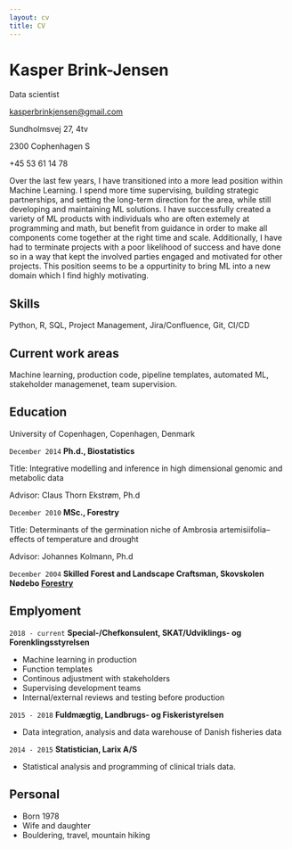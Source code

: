 ```yaml
---
layout: cv
title: CV
---
```

# Kasper Brink-Jensen
Data scientist
<div id="webaddress">
<a href="kasperbrinkjensen@gmail.com">kasperbrinkjensen@gmail.com</a>

Sundholmsvej 27, 4tv

2300 Cophenhagen S

+45 53 61 14 78
</div>


Over the last few years, I have transitioned into a more lead position within Machine Learning. I spend more time supervising, building strategic partnerships, and setting the long-term direction for the area, while still developing and maintaining ML solutions. I have successfully created a variety of ML products with individuals who are often extemely at programming and math, but benefit from guidance in order to make all components come together at the right time and scale. Additionally, I have had to terminate projects with a poor likelihood of success and have done so in a way that kept the involved parties engaged and motivated for other projects. This position seems to be a oppurtinity to bring ML into a new domain which I find highly motivating.

## Skills
Python, R, SQL, Project Management, Jira/Confluence, Git, CI/CD

## Current work areas

Machine learning, production code, pipeline templates, automated ML, stakeholder managemenet, team supervision.

## Education

University of Copenhagen, Copenhagen, Denmark

`December 2014`
__Ph.d., Biostatistics__ 

Title: Integrative modelling and inference in high dimensional genomic and metabolic data

Advisor: Claus Thorn Ekstrøm, Ph.d

`December 2010` 
__MSc., Forestry__ 

Title: Determinants of the germination niche of Ambrosia artemisiifolia–effects
of temperature and drought

Advisor: Johannes Kolmann, Ph.d

`December 2004` 
__Skilled Forest and Landscape Craftsman, Skovskolen Nødebo [Forestry](https://ign.ku.dk/english/study_programmes/skilled-forest-landscape-craftsman/)__



## Emplyoment

`2018 - current` __Special-/Chefkonsulent, SKAT/Udviklings- og Forenklingsstyrelsen__

* Machine learning in production
* Function templates 
* Continous adjustment with stakeholders
* Supervising development teams
* Internal/external reviews and testing before production


`2015 - 2018` __Fuldmægtig, Landbrugs- og Fiskeristyrelsen__

* Data integration, analysis and data warehouse of Danish fisheries data

`2014 - 2015` __Statistician, Larix A/S__

* Statistical analysis and programming of clinical trials data.



## Personal
* Born 1978
* Wife and daughter
* Bouldering, travel, mountain hiking


<!-- ### Footer 
Last updated: May 2023 -->


